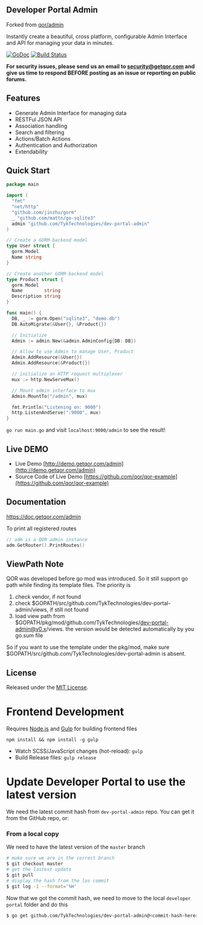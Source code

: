 ## Developer Portal Admin
Forked from [qor/admin](https://github.com/qor/admin)

Instantly create a beautiful, cross platform, configurable Admin Interface and API for managing your data in minutes.

[![GoDoc](https://godoc.org/github.com/qor/admin?status.svg)](https://godoc.org/github.com/qor/admin)
[![Build Status](https://travis-ci.com/qor/admin.svg?branch=master)](https://travis-ci.com/qor/admin)

**For security issues, please send us an email to security@getqor.com and give us time to respond BEFORE posting as an issue or reporting on public forums.**

## Features

- Generate Admin Interface for managing data
- RESTFul JSON API
- Association handling
- Search and filtering
- Actions/Batch Actions
- Authentication and Authorization
- Extendability

## Quick Start

```go
package main

import (
  "fmt"
  "net/http"
  "github.com/jinzhu/gorm"
  _ "github.com/mattn/go-sqlite3"
  admin "github.com/TykTechnologies/dev-portal-admin"
)

// Create a GORM-backend model
type User struct {
  gorm.Model
  Name string
}

// Create another GORM-backend model
type Product struct {
  gorm.Model
  Name        string
  Description string
}

func main() {
  DB, _ := gorm.Open("sqlite3", "demo.db")
  DB.AutoMigrate(&User{}, &Product{})

  // Initialize
  Admin := admin.New(&admin.AdminConfig{DB: DB})

  // Allow to use Admin to manage User, Product
  Admin.AddResource(&User{})
  Admin.AddResource(&Product{})

  // initialize an HTTP request multiplexer
  mux := http.NewServeMux()

  // Mount admin interface to mux
  Admin.MountTo("/admin", mux)

  fmt.Println("Listening on: 9000")
  http.ListenAndServe(":9000", mux)
}
```

`go run main.go` and visit `localhost:9000/admin` to see the result!

## Live DEMO

* Live Demo [http://demo.getqor.com/admin](http://demo.getqor.com/admin)
* Source Code of Live Demo [https://github.com/qor/qor-example](https://github.com/qor/qor-example)

## Documentation

<https://doc.getqor.com/admin>

To print all registered routes
```go
// adm is a QOR admin instance
adm.GetRouter().PrintRoutes()
```

## ViewPath Note

QOR was developed before go mod was introduced. So it still support go path while finding its template files. The priority is

1. check vendor, if not found
2. check $GOPATH/src/github.com/TykTechnologies/dev-portal-admin/views, if still not found
3. load view path from $GOPATH/pkg/mod/github.com/TykTechnologies/dev-portal-admin@v0.x/views. the version would be detected automatically by you go.sum file

So if you want to use the template under the pkg/mod, make sure $GOPATH/src/github.com/TykTechnologies/dev-portal-admin is absent.

## License

Released under the [MIT License](http://opensource.org/licenses/MIT).

# Frontend Development
Requires [Node.js](https://nodejs.org/) and [Gulp](http://gulpjs.com/) for building frontend files

```
npm install && npm install -g gulp
```

* Watch SCSS/JavaScript changes (hot-reload): `gulp`
* Build Release files: `gulp release`

# Update Developer Portal to use the latest version
We need the latest commit hash from `dev-portal-admin` repo. You can get it from the GitHub repo, or:

### From a local copy
We need to have the latest version of the `master` branch
```bash
# make sure we are in the correct branch
$ git checkout master
# get the lastest update
$ git pull
# display the hash from the las commit 
$ git log -1 --format='%H'
```

Now that we got the commit hash, we need to move to the local `developer portal` folder and do this
```bash
$ go get github.com/TykTechnologies/dev-portal-admin@<commit-hash-here>
```